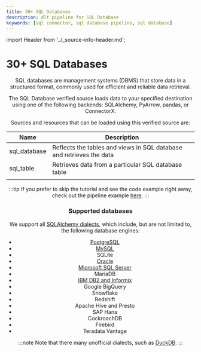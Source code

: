 ```yaml
---
title: 30+ SQL Databases
description: dlt pipeline for SQL Database
keywords: [sql connector, sql database pipeline, sql database]
---
```

import Header from '../_source-info-header.md';

# 30+ SQL Databases

<Header/>

SQL databases are management systems (DBMS) that store data in a structured format, commonly used
for efficient and reliable data retrieval.

The SQL Database verified source loads data to your specified destination using one of the following backends: SQLAlchemy, PyArrow, pandas, or ConnectorX.

Sources and resources that can be loaded using this verified source are:

| Name         | Description                                                          |
| ------------ | -------------------------------------------------------------------- |
| sql_database | Reflects the tables and views in SQL database and retrieves the data |
| sql_table    | Retrieves data from a particular SQL database table                  |
|              |                                                                      |

:::tip
If you prefer to skip the tutorial and see the code example right away, check out the pipeline example [here](https://github.com/dlt-hub/verified-sources/blob/master/sources/sql_database_pipeline.py).
:::

### Supported databases

We support all [SQLAlchemy dialects](https://docs.sqlalchemy.org/en/20/dialects/), which include, but are not limited to, the following database engines:

* [PostgreSQL](./troubleshooting#postgres--mssql)
* [MySQL](./troubleshooting#mysql)
* SQLite
* [Oracle](./troubleshooting#oracle)
* [Microsoft SQL Server](./troubleshooting#postgres--mssql)
* MariaDB
* [IBM DB2 and Informix](./troubleshooting#db2)
* Google BigQuery
* Snowflake
* Redshift
* Apache Hive and Presto
* SAP Hana
* CockroachDB
* Firebird
* Teradata Vantage

:::note
Note that there many unofficial dialects, such as [DuckDB](https://duckdb.org/).
:::